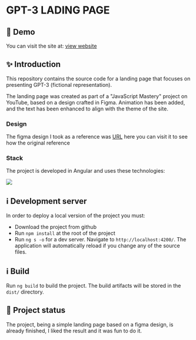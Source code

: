# GPT-3 LADING PAGE
## :rocket: Demo
You can visit the site at: [view website](https://marcosic.netlify.app/home/)

## :sparkles: Introduction
This repository contains the source code for a landing page that focuses on presenting GPT-3 (fictional representation).

The landing page was created as part of a "JavaScript Mastery" project on YouTube, based on a design crafted in Figma. Animation has been added, and the text has been enhanced to align with the theme of the site.

### Design 
The figma design I took as a reference was [URL](https://www.figma.com/file/lz9lLpFHMxHm2odnwM3R0z/gpt3?type=design&node-id=0-1&mode=design&t=Y2RJKX9EnjgOxyI2-0) here you can visit it to see how the original reference

### Stack
The project is developed in Angular and uses these technologies:
<p user-select="none" align="left">
   <a href="#" rel="noreferrer"> <img src="https://skillicons.dev/icons?i=angular,ts,css,html,tailwind"/> </a>
</p>

## ℹ️ Development server
In order to deploy a local version of the project you must:
- Download the project from github
- Run `npm install` at the root of the project
- Run `ng s -o` for a dev server. Navigate to `http://localhost:4200/`.
The application will automatically reload if you change any of the source files.

## ℹ️ Build
Run `ng build` to build the project. The build artifacts will be stored in the `dist/` directory.

## 💪 Project status
The project, being a simple landing page based on a figma design, is already finished, I liked the result and it was fun to do it.
